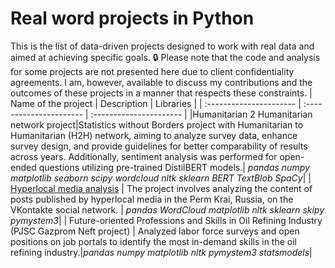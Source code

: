 # Real word projects in Python
This is the list of data-driven projects designed to work with real data and aimed at achieving specific goals. 🔒 Please note that the code and analysis for some projects are not presented here due to client confidentiality agreements. I am, however, available to discuss my contributions and the outcomes of these projects in a manner that respects these constraints.
| Name of the project | Description | Libraries | 
| :---------------------- | :---------------------- | :---------------------- |
|Humanitarian 2 Humanitarian network project|Statistics without Borders project with Humanitarian to Humanitarian (H2H) network, aiming to analyze survey data, enhance survey design, and provide guidelines for better comparability of results across years. Additionally, sentiment analysis was performed for open-ended questions utilizing pre-trained DistilBERT models.| *pandas* *numpy* *matplotlib* *seaborn* *scipy* *wordcloud* *nltk* *sklearn* *BERT* *TextBlob* *SpaCy*|
| [Hyperlocal media analysis](hyperlocal_media) | The project involves analyzing the content of posts published by hyperlocal media in the Perm Krai, Russia, on the VKontakte social network. | *pandas*  *WordCloud* *matplotlib* *nltk* *sklearn* *skipy* *pymystem3*|
| Future-oriented Professions and Skills in Oil Refining Industry (PJSC Gazprom Neft project) | Analyzed labor force surveys and open positions on job portals to identify the most in-demand skills in the oil refining industry.|*pandas* *numpy* *matplotlib* *nltk* *pymystem3* *statsmodels*|


